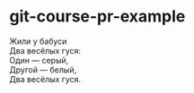 # git-course-pr-example

Жили у бабуси   
Два весёлых гуся:   
Один — серый,   
Другой — белый,   
Два весёлых гуся.   
